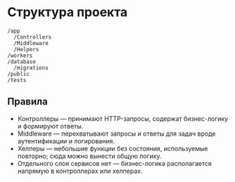 # Структура проекта

```
/app
  /Controllers
  /Middleware
  /Helpers
/workers
/database
  /migrations
/public
/tests
```

## Правила
- Контроллеры — принимают HTTP-запросы, содержат бизнес-логику и формируют ответы.
- Middleware — перехватывают запросы и ответы для задач вроде аутентификации и логирования.
- Хелперы — небольшие функции без состояния, используемые повторно; сюда можно вынести общую логику.
- Отдельного слоя сервисов нет — бизнес-логика располагается напрямую в контроллерах или хелперах.
